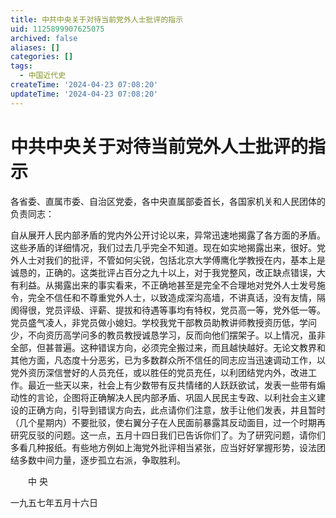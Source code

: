 ```yaml
---
title: 中共中央关于对待当前党外人士批评的指示
uid: 1125899907625075
archived: false
aliases: []
categories: []
tags:
  - 中国近代史
createTime: '2024-04-23 07:08:20'
updateTime: '2024-04-23 07:08:20'
---
```


# 中共中央关于对待当前党外人士批评的指示

各省委、直属市委、自治区党委，各中央直属部委首长，各国家机关和人民团体的负责同志：

自从展开人民内部矛盾的党内外公开讨论以来，异常迅速地揭露了各方面的矛盾。这些矛盾的详细情况，我们过去几乎完全不知道。现在如实地揭露出来，很好。党外人士对我们的批评，不管如何尖锐，包括北京大学傅鹰化学教授在内，基本上是诚恳的，正确的。这类批评占百分之九十以上，对于我党整风，改正缺点错误，大有利益。从揭露出来的事实看来，不正确地甚至是完全不合理地对党外人士发号施令，完全不信任和不尊重党外人士，以致造成深沟高墙，不讲真话，没有友情，隔阂得很，党员评级、评薪、提拔和待遇等事均有特权，党员高一等，党外低一等。党员盛气凌人，非党员做小媳妇。学校我党干部教员助教讲师教授资历低，学问少，不向资历高学问多的教员教授诚恳学习，反而向他们摆架子。以上情况，虽非全部，但甚普遍。这种错误方向，必须完全搬过来，而且越快越好。无论文教界和其他方面，凡态度十分恶劣，已为多数群众所不信任的同志应当迅速调动工作，以党外资历深信誉好的人员充任，或以胜任的党员充任，以利团结党内外，改进工作。最近一些天以来，社会上有少数带有反共情绪的人跃跃欲试，发表一些带有煽动性的言论，企图将正确解决人民内部矛盾、巩固人民民主专政、以利社会主义建设的正确方向，引导到错误方向去，此点请你们注意，放手让他们发表，并且暂时（几个星期内）不要批驳，使右翼分子在人民面前暴露其反动面目，过一个时期再研究反驳的问题。这一点，五月十四日我们已告诉你们了。为了研究问题，请你们多看几种报纸。有些地方例如上海党外批评相当紧张，应当好好掌握形势，设法团结多数中间力量，逐步孤立右派，争取胜利。

　　中 央

一九五七年五月十六日
